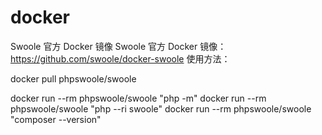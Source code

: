# docker

Swoole 官方 Docker 镜像
 Swoole 官方 Docker 镜像：https://github.com/swoole/docker-swoole
使用方法：

docker pull phpswoole/swoole

docker run --rm phpswoole/swoole "php -m"
docker run --rm phpswoole/swoole "php --ri swoole"
docker run --rm phpswoole/swoole "composer --version" 